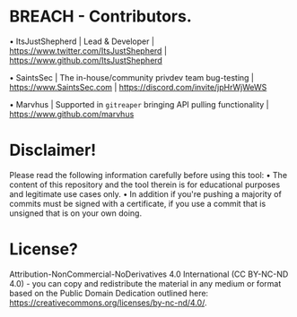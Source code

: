 # BREACH - Contributors.
• ItsJustShepherd | Lead & Developer | 
 https://www.twitter.com/ItsJustShepherd | https://www.github.com/ItsJustShepherd

• SaintsSec | The in-house/community privdev team bug-testing |
 https://www.SaintsSec.com | https://discord.com/invite/jpHrWjWeWS

• Marvhus | Supported in `gitreaper` bringing API pulling functionality |
 https://www.github.com/marvhus


# Disclaimer!<br>
 Please read the following information carefully before using this tool:
• The content of this repository and the tool therein is for educational purposes and legitimate use cases only.
• In addition if you're pushing a majority of commits must be signed with a certificate, if you use a commit that is unsigned that is on your own doing.


# License?<br>
 Attribution-NonCommercial-NoDerivatives 4.0 International (CC BY-NC-ND 4.0) - you can copy and redistribute the material in any medium or format based on the
 Public Domain Dedication outlined here: https://creativecommons.org/licenses/by-nc-nd/4.0/.
